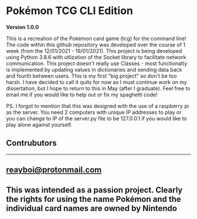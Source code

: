 # Pokémon TCG CLI Edition
**Version 1.0.0** 

This is a recreation of the Pokémon card game (tcg) for the command line! The code within this github repository was developed over the course of 1 week (from the 12/01/2021 - 19/01/2021). This project is being developed using Python 3.8.6 with utlization of the Socket library to facilitate network communication. This project doesn't really use Classes - most functionalty is implemented by updating values in dictionaries and sending data back and fourth between users. This is my first "big project" so don't be too harsh. I have decided to call it quits for now as I must continue work on my dissertation, but I hope to return to this in May (after I graduate). Feel free to email me if you would like to help out or fix my spaghetti code! 

PS. I forgot to mention that this was designed with the use of a raspberry pi as the server. You need 2 computers with unique IP addresses to play or you can change to IP of the server.py file to be 127.0.0.1 if you would like to play alone against yourself.

## Contrubutors
---
<reayboi@protonmail.com>
---

## This was intended as a passion project. Clearly the rights for using the name Pokémon and the individual card names are owned by Nintendo ##
